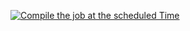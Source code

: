 [![Compile the job at the scheduled Time](https://github.com/ChinmayMahajan123456789/build-job/actions/workflows/build.yml/badge.svg)](https://github.com/ChinmayMahajan123456789/build-job/actions/workflows/build.yml)
